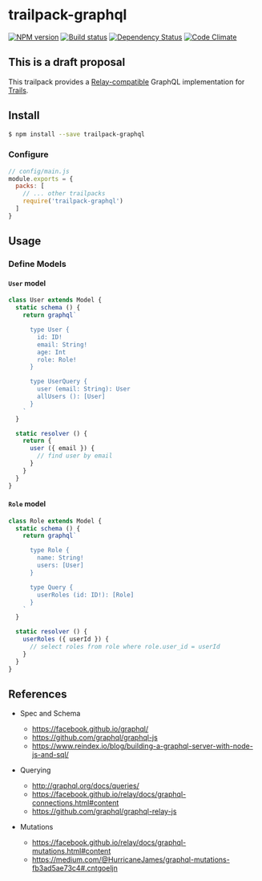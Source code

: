 # trailpack-graphql

[![NPM version][npm-image]][npm-url]
[![Build status][ci-image]][ci-url]
[![Dependency Status][daviddm-image]][daviddm-url]
[![Code Climate][codeclimate-image]][codeclimate-url]

## This is a draft proposal

This trailpack provides a [Relay-compatible](https://facebook.github.io/relay/docs/graphql-relay-specification.html)
GraphQL implementation for [Trails](http://trailsjs.io).

## Install

```sh
$ npm install --save trailpack-graphql
```

### Configure

```js
// config/main.js
module.exports = {
  packs: [
    // ... other trailpacks
    require('trailpack-graphql')
  ]
}
```

## Usage

### Define Models

#### `User` model

```js
class User extends Model {
  static schema () {
    return graphql`

      type User {
        id: ID!
        email: String!
        age: Int
        role: Role!
      }

      type UserQuery {
        user (email: String): User
        allUsers (): [User]
      }
    `
  }

  static resolver () {
    return {
      user ({ email }) {
        // find user by email
      }
    }
  }
}
```

#### `Role` model

```js
class Role extends Model {
  static schema () {
    return graphql`

      type Role {
        name: String!
        users: [User]
      }

      type Query {
        userRoles (id: ID!): [Role]
      }
    `
  }

  static resolver () {
    userRoles ({ userId }) {
      // select roles from role where role.user_id = userId
    }
  }
}
```

## References

- Spec and Schema
  - https://facebook.github.io/graphql/
  - https://github.com/graphql/graphql-js
  - https://www.reindex.io/blog/building-a-graphql-server-with-node-js-and-sql/

- Querying
  - http://graphql.org/docs/queries/
  - https://facebook.github.io/relay/docs/graphql-connections.html#content
  - https://github.com/graphql/graphql-relay-js

- Mutations
  - https://facebook.github.io/relay/docs/graphql-mutations.html#content
  - https://medium.com/@HurricaneJames/graphql-mutations-fb3ad5ae73c4#.cntgoeljn

[npm-image]: https://img.shields.io/npm/v/trailpack-graphql.svg?style=flat-square
[npm-url]: https://npmjs.org/package/trailpack-graphql
[ci-image]: https://img.shields.io/travis/langateam/trailpack-graphql/master.svg?style=flat-square
[ci-url]: https://travis-ci.org//trailpack-graphql
[daviddm-image]: http://img.shields.io/david/langateam/trailpack-graphql.svg?style=flat-square
[daviddm-url]: https://david-dm.org/langateam/trailpack-graphql
[codeclimate-image]: https://img.shields.io/codeclimate/github/langateam/trailpack-graphql.svg?style=flat-square
[codeclimate-url]: https://codeclimate.com/github/langateam/trailpack-graphql

